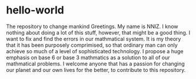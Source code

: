 # hello-world
The repository to change mankind
Greetings.  My name is NNIZ.  I know nothing about doing a lot of this stuff, however, that might be a good thing.  I want to fix and find the errors in our mathmatical system.  It is my theory that it has been purposely comprimised, so that ordinary man can only achieve so much of a level of sophisticated technology.  I propose a huge emphasis on base 6 or base 3 mathmatics as a solution to all of our mathmatical problems.  I welcome anyone that has a passion for changing our planet and our own lives for the better, to contribute to this repository.
